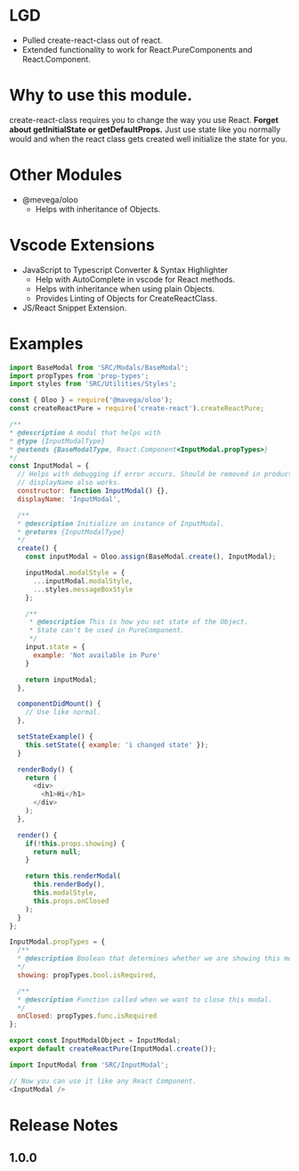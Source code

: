 # LGD
- Pulled create-react-class out of react. 
- Extended functionality to work for React.PureComponents and React.Component. 

# Why to use this module.
create-react-class requires you to change the way you use React. <b>Forget about getInitialState or getDefaultProps.</b> Just use state like you normally would and when the react class gets created well initialize the state for you.

# Other Modules
- @mevega/oloo 
   - Helps with inheritance of Objects.

# Vscode Extensions
- JavaScript to Typescript Converter & Syntax Highlighter
   - Help with AutoComplete in vscode for React methods.
   - Helps with inheritance when using plain Objects.
   - Provides Linting of Objects for CreateReactClass.
- JS/React Snippet Extension.

# Examples

``` js
import BaseModal from 'SRC/Modals/BaseModal';
import propTypes from 'prop-types';
import styles from 'SRC/Utilities/Styles';

const { Oloo } = require('@mavega/oloo');
const createReactPure = require('create-react').createReactPure;

/**
* @description A modal that helps with
* @type {InputModalType}
* @extends {BaseModalType, React.Component<InputModal.propTypes>}
*/
const InputModal = {
  // Helps with debugging if error occurs. Should be removed in production by babel or something.
  // displayName also works.
  constructor: function InputModal() {},
  displayName: 'InputModal',

  /**
  * @description Initialize an instance of InputModal.
  * @returns {InputModalType}
  */
  create() {
    const inputModal = Oloo.assign(BaseModal.create(), InputModal);

    inputModal.modalStyle = {
      ...inputModal.modalStyle,
      ...styles.messageBoxStyle
    };

    /**
     * @description This is how you set state of the Object.
     * State can't be used in PureComponent.
     */
    input.state = {
      example: 'Not available in Pure'
    }

    return inputModal;
  },

  componentDidMount() {
    // Use like normal.
  },

  setStateExample() {
    this.setState({ example: 'i changed state' });
  }

  renderBody() {
    return (
      <div>
        <h1>Hi</h1>
      </div>
    );
  },

  render() {
    if(!this.props.showing) {
      return null;
    }

    return this.renderModal(
      this.renderBody(),
      this.modalStyle,
      this.props.onClosed
    );
  }
};

InputModal.propTypes = {
  /**
  * @description Boolean that determines whether we are showing this modal.
  */
  showing: propTypes.bool.isRequired,

  /**
  * @description Function called when we want to close this modal.
  */
  onClosed: propTypes.func.isRequired
};

export const InputModalObject = InputModal;
export default createReactPure(InputModal.create());
```

``` js
import InputModal from 'SRC/InputModal';

// Now you can use it like any React Component.
<InputModal />
```

# Release Notes

## 1.0.0
